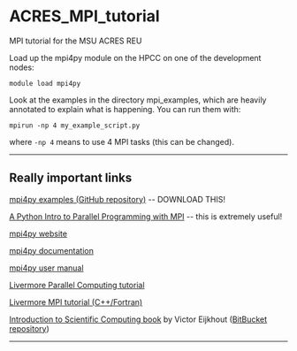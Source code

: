 # ACRES\_MPI\_tutorial

MPI tutorial for the MSU ACRES REU

Load up the mpi4py module on the HPCC on one of the development nodes:

```
module load mpi4py
```

Look at the examples in the directory mpi_examples, which are heavily annotated to explain what is happening.  You can run them with:

```
mpirun -np 4 my_example_script.py
```

where ```-np 4``` means to use 4 MPI tasks (this can be changed).

----

## Really important links

[mpi4py examples (GitHub repository)](https://github.com/jbornschein/mpi4py-examples) -- DOWNLOAD THIS!

[A Python Intro to Parallel Programming with MPI](http://materials.jeremybejarano.com/MPIwithPython/index.html)  -- this is extremely useful! 

[mpi4py website](http://pythonhosted.org/mpi4py/)

[mpi4py documentation](http://mpi4py.readthedocs.io/en/stable/index.html)

[mpi4py user manual](http://pythonhosted.org/mpi4py/usrman/index.html)

[Livermore Parallel Computing tutorial](https://computing.llnl.gov/tutorials/parallel_comp/) 

[Livermore MPI tutorial (C++/Fortran)](https://computing.llnl.gov/tutorials/mpi/)

[Introduction to Scientific Computing book](http://pages.tacc.utexas.edu/~eijkhout/istc/istc.html) by Victor Eijkhout  ([BitBucket repository](https://bitbucket.org/VictorEijkhout/hpc-book-and-course))

----

